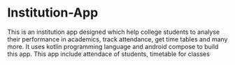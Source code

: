 # Institution-App
This is an institution app designed which help college students to analyse their performance in academics, track attendance, get time tables and many more.
It uses kotlin programming language and android compose to build this app.
This app include attendace of students, timetable for classes
